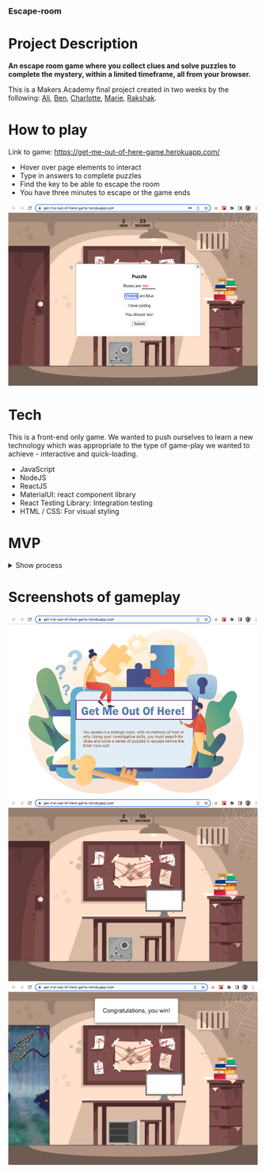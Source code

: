 ### Escape-room

# Project Description

**An escape room game where you collect clues and solve puzzles to complete the mystery, within a limited timeframe, all from your browser.**

This is a Makers Academy final project created in two weeks by the following: [Ali](https://github.com/AliCo-Hash), [Ben](https://github.com/benpartington), [Charlotte](https://github.com/CBuchan5), [Marie](https://github.com/mmguinness), [Rakshak](https://github.com/Rakshak81).

# How to play

Link to game: https://get-me-out-of-here-game.herokuapp.com/

- Hover over page elements to interact 
- Type in answers to complete puzzles
- Find the key to be able to escape the room
- You have three minutes to escape or the game ends

![Image of game](./public/game_screenshots/Game_play_03.png)

# Tech

This is a front-end only game. We wanted to push ourselves to learn a new technology which was appropriate to the type of game-play we wanted to achieve - interactive and quick-loading.

- JavaScript
- NodeJS 
- ReactJS
- MaterialUI: react component library
- React Testing Library: Integration testing
- HTML / CSS: For visual styling

# MVP
<details><summary>Show process</summary>

User Stories
  ```
  As a user,
  So I know what type of game I'm playing, 
  I want to see an description page with a start button.
  
  As a player, 
  So I can not escape without the key,
  The door should give me a prompt that it is locked.
  
  As a player,
  So I can play the game, 
  I want to be able to click on the key.
  
  As a player, 
  So I can escape the room, 
  I want to be able to use the key and open the door.
  ```
  
![Door_Diagram](./public/click_door.png)
  
</details>
  
# Screenshots of gameplay

![Image_01](./public/game_screenshots/Enter_game.png)
![Image_02](./public/game_screenshots/Game_play_01.png)
![Image_03](./public/game_screenshots/Game_play_05.png)

